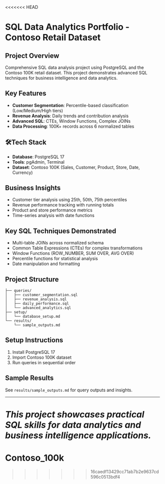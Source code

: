 <<<<<<< HEAD
# SQL Data Analytics Portfolio - Contoso Retail Dataset

## Project Overview
Comprehensive SQL data analysis project using PostgreSQL and the Contoso 100K retail dataset. This project demonstrates advanced SQL techniques for business intelligence and data analytics.

##  Key Features
- **Customer Segmentation**: Percentile-based classification (Low/Medium/High tiers)
- **Revenue Analysis**: Daily trends and contribution analysis
- **Advanced SQL**: CTEs, Window Functions, Complex JOINs
- **Data Processing**: 100K+ records across 6 normalized tables

## 🛠Tech Stack
- **Database**: PostgreSQL 17
- **Tools**: pgAdmin, Terminal
- **Dataset**: Contoso 100K (Sales, Customer, Product, Store, Date, Currency)

## Business Insights
- Customer tier analysis using 25th, 50th, 75th percentiles
- Revenue performance tracking with running totals
- Product and store performance metrics
- Time-series analysis with date functions

## Key SQL Techniques Demonstrated
- Multi-table JOINs across normalized schema
- Common Table Expressions (CTEs) for complex transformations
- Window Functions (ROW_NUMBER, SUM OVER, AVG OVER)
- Percentile functions for statistical analysis
- Date manipulation and formatting

## Project Structure
```
├── queries/
│   ├── customer_segmentation.sql
│   ├── revenue_analysis.sql
│   ├── daily_performance.sql
│   └── advanced_analytics.sql
├── setup/
│   └── database_setup.md
└── results/
    └── sample_outputs.md
```

## Setup Instructions
1. Install PostgreSQL 17
2. Import Contoso 100K dataset
3. Run queries in sequential order

## Sample Results
See `results/sample_outputs.md` for query outputs and insights.

---
*This project showcases practical SQL skills for data analytics and business intelligence applications.* 
=======
# Contoso_100k
>>>>>>> 16caedf13429cc71ab7b2e9637cd596c0513bdf4
